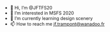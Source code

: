 - 👋 Hi, I’m @JFTFS20
- 👀 I’m interested in MSFS 2020
- 🌱 I’m currently learning design scenery
- 📫 How to reach me jf.trampont@wanadoo.fr

<!---
JFTFS20/JFTFS20 is a ✨ special ✨ repository because its `README.md` (this file) appears on your GitHub profile.
You can click the Preview link to take a look at your changes.
--->
